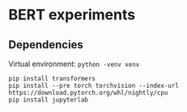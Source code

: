 # BERT experiments

## Dependencies

Virtual environment: `python -venv venv`

```
pip install transformers
pip install --pre torch torchvision --index-url https://download.pytorch.org/whl/nightly/cpu
pip install jupyterlab
```
